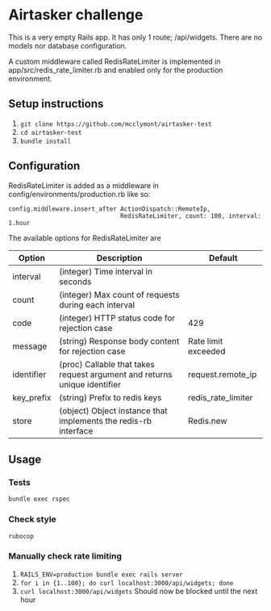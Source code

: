 # Airtasker challenge

This is a very empty Rails app. It has only 1 route; /api/widgets.
There are no models nor database configuration.

A custom middleware called RedisRateLimiter is implemented in app/src/redis_rate_limiter.rb and enabled only for the production environment.

## Setup instructions
1. ```git clone https://github.com/mcclymont/airtasker-test```
2. ```cd airtasker-test```
3. ```bundle install```

## Configuration
RedisRateLimiter is added as a middleware in config/environments/production.rb like so:
```
config.middleware.insert_after ActionDispatch::RemoteIp,
                               RedisRateLimiter, count: 100, interval: 1.hour
```
The available options for RedisRateLimiter are

| Option | Description | Default|
| --- | --- | --- |
| interval | (integer) Time interval in seconds | |
| count | (integer) Max count of requests during each interval | |
| code | (integer) HTTP status code for rejection case | 429 |
| message | (string) Response body content for rejection case | Rate limit exceeded |
| identifier | (proc) Callable that takes request argument and returns unique identifier | request.remote_ip |
| key_prefix | (string) Prefix to redis keys | redis_rate_limiter |
| store | (object) Object instance that implements the redis-rb interface | Redis.new |

## Usage

### Tests
```bundle exec rspec```
### Check style
```rubocop```
### Manually check rate limiting
1. ```RAILS_ENV=production bundle exec rails server```
2. ```for i in {1..100}; do curl localhost:3000/api/widgets; done```
3. ```curl localhost:3000/api/widgets``` Should now be blocked until the next hour

